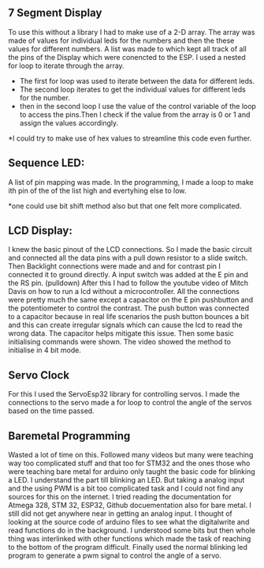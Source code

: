
## 7 Segment Display
To use this without a library I had to make use of a 2-D array. 
The array was made of values for individual leds for the numbers and then the these values for different numbers.
A list was made to which kept all track of all the pins of the Display which were conencted to the ESP.
I used a nested for loop to iterate through the array. 
- The first for loop was used to iterate between the data for different leds.
- The second loop iterates to get the individual values for different leds for the number.
- then in the second loop I use the value of the control variable of the loop to access the pins.Then I check if the value from the array is 0 or 1 and assign the values accordingly.

*I could try to make use of hex values to streamline this code even further.

## Sequence LED:
A list of pin mapping was made. In the programming, I made a loop to make ith pin of the of the list high and evertyhing else to low.

*one could use bit shift method also but that one felt more complicated.
## LCD Display:
I knew the basic pinout of the LCD connections. So I made the basic circuit and connected all the data pins with a pull down resistor to a slide switch. Then Backlight connections were made and and for contrast pin I connected it to ground directly.
A input switch was added at the E pin and the RS pin. (pulldown)
After this I had to follow the youtube video of Mitch Davis on how to run a lcd without a microcontroller.
All the connections were pretty much the same except a capacitor on the E pin pushbutton and the potentiometer to control the contrast.
The push button was connected to a capacitor because in real life scenarios the push button bounces a bit and this can create irregular signals which can cause the lcd to read the wrong data. The capacitor helps mitigate this issue.
Then some basic initialising commands were shown. The video showed the method to initialise in 4 bit mode.

## Servo Clock
For this I used the ServoEsp32 library for controlling servos.
I made the connections to the servo made a for loop to control the angle of the servos based on the time passed.
## Baremetal Programming
Wasted a lot of time on this. Followed many videos but many were teaching way too complicated stuff and that too for STM32 and the ones those who were teaching bare metal for arduino only taught the basic code for blinking a LED.
I understand the part till blinking an LED. But taking a analog input and the using PWM is a bit too complicated task and I could not find any sources for this on the internet. I tried reading the documentation for Atmega 328, STM 32, ESP32, Github docuementation also for bare metal.
I still did not get anywhere near in getting an analog input.
I thought of looking at the source code of arduino files to see what the digitalwrite and read functions do in the background. I understood some bits but then whole thing was interlinked with other functions which made the task of reaching to the bottom of the program difficult.
Finally used the normal blinking led program to generate a pwm signal to control the angle of a servo.
